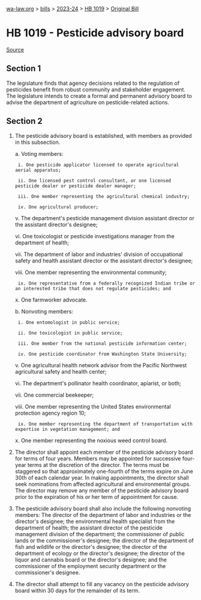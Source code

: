 [wa-law.org](/) > [bills](/bills/) > [2023-24](/bills/2023-24) > [HB 1019](/bills/2023-24/hb/1019/) > [Original Bill](/bills/2023-24/hb/1019/1/)

# HB 1019 - Pesticide advisory board

[Source](http://lawfilesext.leg.wa.gov/biennium/2023-24/Pdf/Bills/House%20Bills/1019.pdf)

## Section 1
The legislature finds that agency decisions related to the regulation of pesticides benefit from robust community and stakeholder engagement. The legislature intends to create a formal and permanent advisory board to advise the department of agriculture on pesticide-related actions.

## Section 2
1. The pesticide advisory board is established, with members as provided in this subsection.

    a. Voting members:

        i. One pesticide applicator licensed to operate agricultural aerial apparatus;

        ii. One licensed pest control consultant, or one licensed pesticide dealer or pesticide dealer manager;

        iii. One member representing the agricultural chemical industry;

        iv. One agricultural producer;

    v. The department's pesticide management division assistant director or the assistant director's designee;

    vi. One toxicologist or pesticide investigations manager from the department of health;

    vii. The department of labor and industries' division of occupational safety and health assistant director or the assistant director's designee;

    viii. One member representing the environmental community;

        ix. One representative from a federally recognized Indian tribe or an interested tribe that does not regulate pesticides; and

    x. One farmworker advocate.

    b. Nonvoting members:

        i. One entomologist in public service;

        ii. One toxicologist in public service;

        iii. One member from the national pesticide information center;

        iv. One pesticide coordinator from Washington State University;

    v. One agricultural health network advisor from the Pacific Northwest agricultural safety and health center;

    vi. The department's pollinator health coordinator, apiarist, or both;

    vii. One commercial beekeeper;

    viii. One member representing the United States environmental protection agency region 10;

        ix. One member representing the department of transportation with expertise in vegetation management; and

    x. One member representing the noxious weed control board.

2. The director shall appoint each member of the pesticide advisory board for terms of four years. Members may be appointed for successive four-year terms at the discretion of the director. The terms must be staggered so that approximately one-fourth of the terms expire on June 30th of each calendar year. In making appointments, the director shall seek nominations from affected agricultural and environmental groups. The director may remove any member of the pesticide advisory board prior to the expiration of his or her term of appointment for cause.

3. The pesticide advisory board shall also include the following nonvoting members: The director of the department of labor and industries or the director's designee; the environmental health specialist from the department of health; the assistant director of the pesticide management division of the department; the commissioner of public lands or the commissioner's designee; the director of the department of fish and wildlife or the director's designee; the director of the department of ecology or the director's designee; the director of the liquor and cannabis board or the director's designee; and the commissioner of the employment security department or the commissioner's designee.

4. The director shall attempt to fill any vacancy on the pesticide advisory board within 30 days for the remainder of its term.
